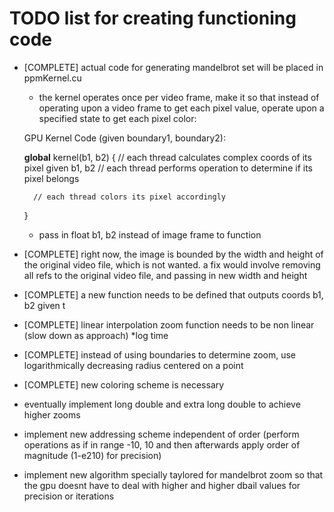 # TODO list for creating functioning code

- [COMPLETE] actual code for generating mandelbrot set will be placed in ppmKernel.cu
	- the kernel operates once per video frame, make it so that instead of 
	operating upon a video frame to get each pixel value, operate upon a
	specified state to get each pixel color:

	GPU Kernel Code (given boundary1, boundary2):

	__global__ kernel(b1, b2) {
		// each thread calculates complex coords of its pixel given b1, b2
		// each thread performs operation to determine if its pixel belongs

		// each thread colors its pixel accordingly
	}
	- pass in float b1, b2 instead of image frame to function

- [COMPLETE] right now, the image is bounded by the width and height of the original
video file, which is not wanted. a fix would involve removing all refs to
the original video file, and passing in new width and height
- [COMPLETE] a new function needs to be defined that outputs coords b1, b2 given t
- [COMPLETE] linear interpolation zoom function needs to be non linear (slow down as approach)
	*log time
- [COMPLETE] instead of using boundaries to determine zoom, use logarithmically decreasing
radius centered on a point
- [COMPLETE] new coloring scheme is necessary
- eventually implement long double and extra long double to achieve higher zooms
- implement new addressing scheme independent of order (perform operations as if
in range -10, 10 and then afterwards apply order of magnitude (1-e210) for precision)
- implement new algorithm specially taylored for mandelbrot zoom so that the gpu
doesnt have to deal with higher and higher dbail values for precision or iterations
